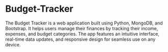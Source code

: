 # Budget-Tracker
The Budget Tracker is a web application built using Python, MongoDB, and Bootstrap. It helps users manage their finances by tracking their income, expenses, and budget categories. The app features an intuitive interface, real-time data updates, and responsive design for seamless use on any device.

